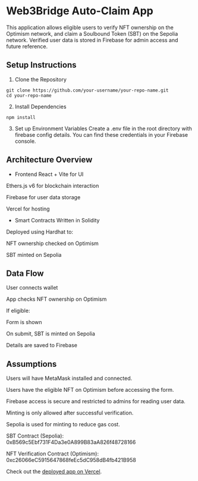 # Web3Bridge Auto-Claim App

This application allows eligible users to verify NFT ownership on the Optimism network, and claim a Soulbound Token (SBT) on the Sepolia network. Verified user data is stored in Firebase for admin access and future reference.

## Setup Instructions

1. Clone the Repository

```
git clone https://github.com/your-username/your-repo-name.git
cd your-repo-name
```

2. Install Dependencies

```
npm install
```

3. Set up Environment Variables
   Create a .env file in the root directory with firebase config details. You can find these credentials in your Firebase console.

## Architecture Overview

- Frontend
  React + Vite for UI

Ethers.js v6 for blockchain interaction

Firebase for user data storage

Vercel for hosting

- Smart Contracts
  Written in Solidity

Deployed using Hardhat to:

NFT ownership checked on Optimism

SBT minted on Sepolia

## Data Flow

User connects wallet

App checks NFT ownership on Optimism

If eligible:

Form is shown

On submit, SBT is minted on Sepolia

Details are saved to Firebase

## Assumptions

Users will have MetaMask installed and connected.

Users have the eligible NFT on Optimism before accessing the form.

Firebase access is secure and restricted to admins for reading user data.

Minting is only allowed after successful verification.

Sepolia is used for minting to reduce gas cost.

SBT Contract (Sepolia): 0xB569c5Ebf731F4Da3e0A899B83aA826f48728166

NFT Verification Contract (Optimism): 0xc26066eC5915647868feEc5dC958dB4fb421B958

Check out the [deployed app on Vercel](https://ticket-claim-project.vercel.app/).
